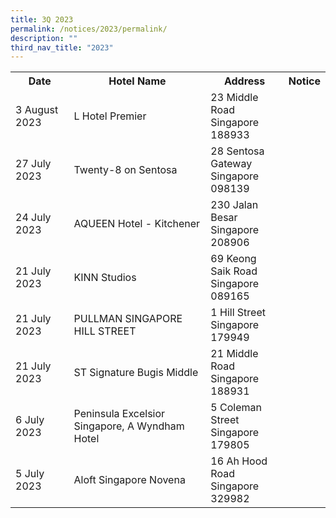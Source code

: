 ```yaml
---
title: 3Q 2023
permalink: /notices/2023/permalink/
description: ""
third_nav_title: "2023"
---
```

<table>
	<tbody><tr>
		<th>Date</th>
		<th>Hotel Name</th>
		<th>Address</th>
		<th>Notice</th>
	</tr>
								<tr>
		<td>3 August 2023</td>
		<td>L Hotel Premier</td>
		<td>23 Middle Road<br>Singapore 188933</td>
		<td><a href="/files/L Hotel Premier.pdf"></a></td>
	</tr>
						<tr>
		<td>27 July 2023</td>
		<td>Twenty-8 on Sentosa</td>
		<td>28 Sentosa Gateway<br>Singapore 098139</td>
		<td><a href="/files/Twenty-8 on Sentosa.pdf"></a></td>
	</tr>
				<tr>
		<td>24 July 2023</td>
		<td>AQUEEN Hotel - Kitchener</td>
		<td>230 Jalan Besar <br>Singapore 208906</td>
		<td><a href="/files/AQUEEN Hotel - Kitchener pdf.pdf"></a></td>
	</tr>
<tr>
		</tr><tr>
		<td>21 July 2023</td>
		<td>KINN Studios</td>
		<td>69 Keong Saik Road<br>Singapore 089165</td>
		<td><a href="/files/KINN Studios.pdf"></a></td>
	</tr>
<tr>
		<td>21 July 2023</td>
		<td>PULLMAN SINGAPORE HILL STREET</td>
		<td>1 Hill Street<br>Singapore 179949</td>
		<td><a href="/files/PULLMAN SINGAPORE HILL STREET.pdf"></a></td>
	</tr>
<tr>
</tr><tr>
		<td>21 July 2023</td>
		<td>ST Signature Bugis Middle</td>
		<td>21 Middle Road<br>Singapore 188931</td>
		<td><a href="/files/ST Signature Bugis Middle.pdf"></a></td>
	</tr>
<tr>
				</tr><tr>
		<td>6 July 2023</td>
		<td>Peninsula Excelsior Singapore, A Wyndham Hotel</td>
		<td>5 Coleman Street<br>Singapore 179805</td>
		<td><a href="/files/Peninsula Excelsior Singapore, A Wyndham Hotel.pdf"></a></td>
	</tr>
<tr>
		</tr><tr>
		<td>5 July 2023</td>
		<td>Aloft Singapore Novena</td>
		<td>16 Ah Hood Road<br>Singapore 329982</td>
		<td><a href="/files/Aloft Singapore Novena.pdf"></a></td>
	</tr>
<tr></tr></tbody></table>